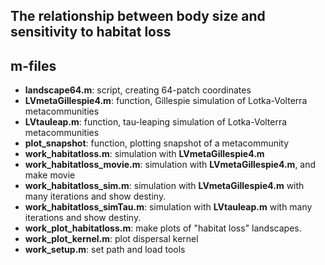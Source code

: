 ## The relationship between body size and sensitivity to habitat loss



## m-files
* **landscape64.m**: script, creating 64-patch coordinates
* **LVmetaGillespie4.m**:  function, Gillespie simulation of Lotka-Volterra metacommunities
* **LVtauleap.m**: function, tau-leaping simulation of Lotka-Volterra metacommunities
* **plot_snapshot**: function, plotting snapshot of a metacommunity
* **work\_habitatloss.m**: simulation with  **LVmetaGillespie4.m**
* **work\_habitatloss_movie.m**: simulation with  **LVmetaGillespie4.m**, and make movie
* **work\_habitatloss\_sim.m**: simulation with  **LVmetaGillespie4.m** with many iterations and show destiny.
* **work\_habitatloss\_simTau.m**: simulation with  **LVtauleap.m** with many iterations and show destiny.
* **work_plot_habitatloss.m**: make plots of "habitat loss" landscapes.
* **work_plot_kernel.m**: plot dispersal kernel
* **work_setup.m**: set path and load tools